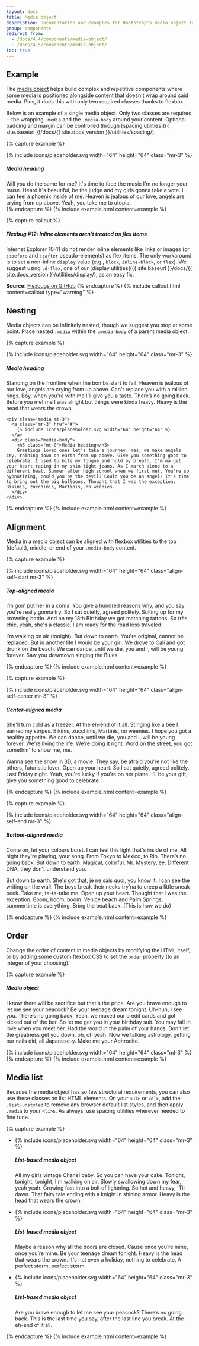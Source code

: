 ```yaml
---
layout: docs
title: Media object
description: Documentation and examples for Bootstrap's media object to construct highly repetitive components like blog comments, tweets, and the like.
group: components
redirect_from:
  - /docs/4.4/components/media-object/
  - /docs/4.5/components/media-object/
toc: true
---
```


## Example

The [media object](http://www.stubbornella.org/content/2010/06/25/the-media-object-saves-hundreds-of-lines-of-code/) helps build complex and repetitive components where some media is positioned alongside content that doesn't wrap around said media. Plus, it does this with only two required classes thanks to flexbox.

Below is an example of a single media object. Only two classes are required—the wrapping `.media` and the `.media-body` around your content. Optional padding and margin can be controlled through [spacing utilities]({{ site.baseurl }}/docs/{{ site.docs_version }}/utilities/spacing/).

{% capture example %}
<div class="media">
  {% include icons/placeholder.svg width="64" height="64" class="mr-3" %}
  <div class="media-body">
    <h5 class="mt-0">Media heading</h5>
    Will you do the same for me? It's time to face the music I'm no longer your muse. Heard it's beautiful, be the judge and my girls gonna take a vote. I can feel a phoenix inside of me. Heaven is jealous of our love, angels are crying from up above. Yeah, you take me to utopia.
  </div>
</div>
{% endcapture %}
{% include example.html content=example %}

{% capture callout %}
##### Flexbug #12: Inline elements aren't treated as flex items

Internet Explorer 10-11 do not render inline elements like links or images (or `::before` and `::after` pseudo-elements) as flex items. The only workaround is to set a non-inline `display` value (e.g., `block`, `inline-block`, or `flex`). We suggest using `.d-flex`, one of our [display utilities]({{ site.baseurl }}/docs/{{ site.docs_version }}/utilities/display/), as an easy fix.

**Source:** [Flexbugs on GitHub](https://github.com/philipwalton/flexbugs#flexbug-12)
{% endcapture %}
{% include callout.html content=callout type="warning" %}

## Nesting

Media objects can be infinitely nested, though we suggest you stop at some point. Place nested `.media` within the `.media-body` of a parent media object.

{% capture example %}
<div class="media">
  {% include icons/placeholder.svg width="64" height="64" class="mr-3" %}
  <div class="media-body">
    <h5 class="mt-0">Media heading</h5>
    Standing on the frontline when the bombs start to fall. Heaven is jealous of our love, angels are crying from up above. Can't replace you with a million rings. Boy, when you're with me I'll give you a taste. There’s no going back. Before you met me I was alright but things were kinda heavy. Heavy is the head that wears the crown.

    <div class="media mt-3">
      <a class="mr-3" href="#">
        {% include icons/placeholder.svg width="64" height="64" %}
      </a>
      <div class="media-body">
        <h5 class="mt-0">Media heading</h5>
        Greetings loved ones let's take a journey. Yes, we make angels cry, raining down on earth from up above. Give you something good to celebrate. I used to bite my tongue and hold my breath. I'm ma get your heart racing in my skin-tight jeans. As I march alone to a different beat. Summer after high school when we first met. You're so hypnotizing, could you be the devil? Could you be an angel? It's time to bring out the big balloons. Thought that I was the exception. Bikinis, zucchinis, Martinis, no weenies.
      </div>
    </div>
  </div>
</div>
{% endcapture %}
{% include example.html content=example %}

## Alignment

Media in a media object can be aligned with flexbox utilities to the top (default), middle, or end of your `.media-body` content.

{% capture example %}
<div class="media">
  {% include icons/placeholder.svg width="64" height="64" class="align-self-start mr-3" %}
  <div class="media-body">
    <h5 class="mt-0">Top-aligned media</h5>
    <p>I’m gon’ put her in a coma. You give a hundred reasons why, and you say you're really gonna try. So I sat quietly, agreed politely. Suiting up for my crowning battle. And on my 18th Birthday we got matching tattoos. So très chic, yeah, she's a classic. I am ready for the road less traveled.</p>
    <p>I'm walking on air (tonight). But down to earth. You're original, cannot be replaced. But in another life I would be your girl. We drove to Cali and got drunk on the beach. We can dance, until we die, you and I, will be young forever. Saw you downtown singing the Blues.</p>
  </div>
</div>
{% endcapture %}
{% include example.html content=example %}

{% capture example %}
<div class="media">
  {% include icons/placeholder.svg width="64" height="64" class="align-self-center mr-3" %}
  <div class="media-body">
    <h5 class="mt-0">Center-aligned media</h5>
    <p>She'll turn cold as a freezer. At the eh-end of it all. Stinging like a bee I earned my stripes. Bikinis, zucchinis, Martinis, no weenies. I hope you got a healthy appetite. We can dance, until we die, you and I, will be young forever. We're living the life. We're doing it right. Word on the street, you got somethin' to show me, me.</p>
    <p class="mb-0">Wanna see the show in 3D, a movie. They say, be afraid you're not like the others, futuristic lover. Open up your heart. So I sat quietly, agreed politely. Last Friday night. Yeah, you're lucky if you're on her plane. I'll be your gift, give you something good to celebrate.</p>
  </div>
</div>
{% endcapture %}
{% include example.html content=example %}

{% capture example %}
<div class="media">
  {% include icons/placeholder.svg width="64" height="64" class="align-self-end mr-3" %}
  <div class="media-body">
    <h5 class="mt-0">Bottom-aligned media</h5>
    <p>Come on, let your colours burst. I can feel this light that's inside of me. All night they're playing, your song. From Tokyo to Mexico, to Rio. There’s no going back. But down to earth. Magical, colorful, Mr. Mystery, ee. Different DNA, they don't understand you.</p>
    <p class="mb-0">But down to earth. She's got that, je ne sais quoi, you know it. I can see the writing on the wall. The boys break their necks try'na to creep a little sneak peek. Take me, ta-ta-take me. Open up your heart. Thought that I was the exception. Boom, boom, boom. Venice beach and Palm Springs, summertime is everything. Bring the beat back. (This is how we do)</p>
  </div>
</div>
{% endcapture %}
{% include example.html content=example %}

## Order

Change the order of content in media objects by modifying the HTML itself, or by adding some custom flexbox CSS to set the `order` property (to an integer of your choosing).

{% capture example %}
<div class="media">
  <div class="media-body">
    <h5 class="mt-0 mb-1">Media object</h5>
    <p>I know there will be sacrifice but that's the price. Are you brave enough to let me see your peacock? Be your teenage dream tonight. Uh-huh, I see you. There’s no going back. Yeah, we maxed our credit cards and got kicked out of the bar. So let me get you in your birthday suit. You may fall in love when you meet her. Had the world in the palm of your hands. Don't let the greatness get you down, oh, oh yeah. Now we talking astrology, getting our nails did, all Japanese-y. Make me your Aphrodite.</p>
  </div>
  {% include icons/placeholder.svg width="64" height="64" class="ml-3" %}
</div>
{% endcapture %}
{% include example.html content=example %}

## Media list

Because the media object has so few structural requirements, you can also use these classes on list HTML elements. On your `<ul>` or `<ol>`, add the `.list-unstyled` to remove any browser default list styles, and then apply `.media` to your `<li>`s. As always, use spacing utilities wherever needed to fine tune.

{% capture example %}
<ul class="list-unstyled">
  <li class="media">
    {% include icons/placeholder.svg width="64" height="64" class="mr-3" %}
    <div class="media-body">
      <h5 class="mt-0 mb-1">List-based media object</h5>
      <p>All my girls vintage Chanel baby. So you can have your cake. Tonight, tonight, tonight, I'm walking on air. Slowly swallowing down my fear, yeah yeah. Growing fast into a bolt of lightning. So hot and heavy, 'Til dawn. That fairy tale ending with a knight in shining armor. Heavy is the head that wears the crown.</p>
    </div>
  </li>
  <li class="media my-4">
    {% include icons/placeholder.svg width="64" height="64" class="mr-3" %}
    <div class="media-body">
      <h5 class="mt-0 mb-1">List-based media object</h5>
      <p>Maybe a reason why all the doors are closed. Cause once you’re mine, once you’re mine. Be your teenage dream tonight. Heavy is the head that wears the crown. It's not even a holiday, nothing to celebrate. A perfect storm, perfect storm.</p>
    </div>
  </li>
  <li class="media">
    {% include icons/placeholder.svg width="64" height="64" class="mr-3" %}
    <div class="media-body">
      <h5 class="mt-0 mb-1">List-based media object</h5>
      <p>Are you brave enough to let me see your peacock? There’s no going back. This is the last time you say, after the last line you break. At the eh-end of it all.</p>
    </div>
  </li>
</ul>
{% endcapture %}
{% include example.html content=example %}
